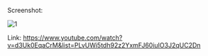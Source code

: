 Screenshot:


![1](https://github.com/andresrechimon/football-chants/assets/70274608/7f3fca4c-a213-48cb-a472-0954cb2d4d4f)

Link: https://www.youtube.com/watch?v=d3Uk0EqaCrM&list=PLvUWi5tdh92z2YxmFJ60iuIO3J2qUC2Dn


